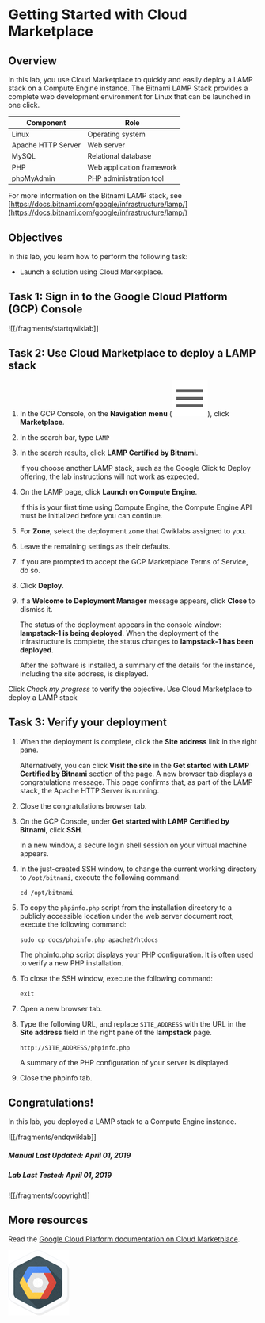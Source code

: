 # Getting Started with Cloud Marketplace

## Overview

In this lab, you use Cloud Marketplace to quickly and easily deploy a LAMP stack on a Compute Engine instance. The Bitnami LAMP Stack provides a complete web development environment for Linux that can be launched in one click.

| Component | Role |
|---|---|
| Linux | Operating system |
| Apache HTTP Server | Web server |
| MySQL | Relational database |
| PHP | Web application framework |
| phpMyAdmin | PHP administration tool |

For more information on the Bitnami LAMP stack, see
[https://docs.bitnami.com/google/infrastructure/lamp/](https://docs.bitnami.com/google/infrastructure/lamp/)

## Objectives

In this lab, you learn how to perform the following task:

* Launch a solution using Cloud Marketplace.

## Task 1: Sign in to the Google Cloud Platform (GCP) Console

![[/fragments/startqwiklab]]

## Task 2: Use Cloud Marketplace to deploy a LAMP stack

1. In the GCP Console, on the __Navigation menu__ (![Navigation menu](img/menu.png)), click __Marketplace__.

2. In the search bar, type ```LAMP```

3. In the search results, click __LAMP Certified by Bitnami__.

    If you choose another LAMP stack, such as the Google Click to Deploy offering, the lab instructions will not work as expected.

4. On the LAMP page, click __Launch on Compute Engine__.

    If this is your first time using Compute Engine, the Compute Engine API must be initialized before you can continue.

5. For __Zone__, select the deployment zone that Qwiklabs assigned to you.

6. Leave the remaining settings as their defaults.

7. If you are prompted to accept the GCP Marketplace Terms of Service, do so.

8. Click __Deploy__.

9. If a __Welcome to Deployment Manager__ message appears, click __Close__ to dismiss it.

    The status of the deployment appears in the console window: __lampstack-1 is being deployed__. When the deployment of the infrastructure is complete, the status changes to __lampstack-1 has been deployed__.

    After the software is installed, a summary of the details for the instance, including the site address, is displayed.

Click _Check my progress_ to verify the objective.
  <ql-activity-tracking step=1>
       Use Cloud Marketplace to deploy a LAMP stack
  </ql-activity-tracking>


## Task 3: Verify your deployment

1. When the deployment is complete, click the __Site address__ link in the right pane.

    Alternatively, you can click __Visit the site__ in the __Get started with LAMP Certified by Bitnami__ section of the page.
    A new browser tab displays a congratulations message. This page confirms that, as part of the LAMP stack, the Apache HTTP Server is running.

2. Close the congratulations browser tab.

3. On the GCP Console, under __Get started with LAMP Certified by Bitnami__, click __SSH__.

    In a new window, a secure login shell session on your virtual machine appears.

4. In the just-created SSH window, to change the current working directory to ```/opt/bitnami```, execute the following command:

    ```
    cd /opt/bitnami
    ```

5. To copy the ```phpinfo.php``` script from the installation directory to a publicly accessible location under the web server document root, execute the following command:

    ```
    sudo cp docs/phpinfo.php apache2/htdocs
    ```

    The phpinfo.php script displays your PHP configuration. It is often used to verify a new PHP installation.

6. To close the SSH window, execute the following command:

    ```
    exit
    ```

7. Open a new browser tab.

8. Type the following URL, and replace ```SITE_ADDRESS``` with the URL in the __Site address__ field in the right pane of the __lampstack__ page.

    ```
    http://SITE_ADDRESS/phpinfo.php
    ```

    A summary of the PHP configuration of your server is displayed.

9. Close the phpinfo tab.


## Congratulations!

In this lab, you deployed a LAMP stack to a Compute Engine instance.

![[/fragments/endqwiklab]]

##### Manual Last Updated: April 01, 2019

##### Lab Last Tested: April 01, 2019

![[/fragments/copyright]]

## More resources

Read the  [Google Cloud Platform documentation on Cloud Marketplace](https://cloud.google.com/marketplace/docs/).

![827b33e18db55754.png](img/827b33e18db55754.png)
